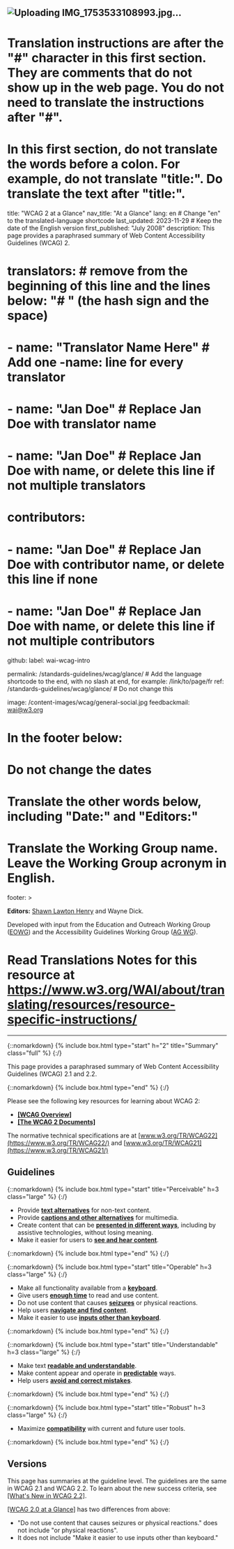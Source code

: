 ![Uploading IMG_1753533108993.jpg…]()
---
# Translation instructions are after the "#" character in this first section. They are comments that do not show up in the web page. You do not need to translate the instructions after "#".
# In this first section, do not translate the words before a colon. For example, do not translate "title:". Do translate the text after "title:".

title: "WCAG 2 at a Glance"
nav_title: "At a Glance"
lang: en  # Change "en" to the translated-language shortcode
last_updated: 2023-11-29  # Keep the date of the English version
first_published: "July 2008"
description: This page provides a paraphrased summary of Web Content Accessibility Guidelines (WCAG) 2.

# translators: # remove from the beginning of this line and the lines below: "# " (the hash sign and the space)
# - name: "Translator Name Here" # Add one -name: line for every translator
# - name: "Jan Doe"   # Replace Jan Doe with translator name
# - name: "Jan Doe"   # Replace Jan Doe with name, or delete this line if not multiple translators
# contributors:
# - name: "Jan Doe"   # Replace Jan Doe with contributor name, or delete this line if none
# - name: "Jan Doe"   # Replace Jan Doe with name, or delete this line if not multiple contributors

github:
  label: wai-wcag-intro

permalink: /standards-guidelines/wcag/glance/ # Add the language shortcode to the end, with no slash at end, for example: /link/to/page/fr
ref: /standards-guidelines/wcag/glance/ # Do not change this

image: /content-images/wcag/general-social.jpg
feedbackmail: wai@w3.org

# In the footer below:
# Do not change the dates
# Translate the other words below, including "Date:" and "Editors:"
# Translate the Working Group name. Leave the Working Group acronym in English.
footer: >
  <p><strong>Editors:</strong> <a href="https://www.w3.org/People/Shawn">Shawn Lawton Henry</a> and Wayne Dick.</p>
  <p>Developed with input from the Education and Outreach Working Group (<a href="https://www.w3.org/WAI/about/groups/eowg/">EOWG</a>) and the Accessibility Guidelines Working Group (<a href="https://www.w3.org/WAI/GL/">AG WG</a>).</p>

# Read Translations Notes for this resource at https://www.w3.org/WAI/about/translating/resources/resource-specific-instructions/
---

{::nomarkdown}
{% include box.html type="start" h="2" title="Summary" class="full" %}
{:/}

This page provides a paraphrased summary of Web Content Accessibility Guidelines (WCAG) 2.1 and 2.2.

{::nomarkdown}
{% include box.html type="end" %}
{:/}

Please see the following key resources for learning about WCAG 2:
-   **[[WCAG Overview]](/standards-guidelines/wcag/)**
-   **[[The WCAG 2 Documents]](/standards-guidelines/wcag/docs/)**

The normative technical specifications are at [www.w3.org/TR/WCAG22](https://www.w3.org/TR/WCAG22/) and [www.w3.org/TR/WCAG21](https://www.w3.org/TR/WCAG21/)

## Guidelines

{::nomarkdown}
{% include box.html type="start" title="Perceivable" h=3 class="large" %}
{:/}

-   Provide **[text alternatives](https://www.w3.org/WAI/WCAG22/quickref/#text-equiv)** for non-text content.
-   Provide [**captions and other alternatives**](https://www.w3.org/WAI/WCAG22/quickref/#media-equiv) for multimedia.
-   Create content that can be **[presented in different ways](https://www.w3.org/WAI/WCAG22/quickref/#content-structure-separation)**, including by assistive technologies, without losing meaning.
-   Make it easier for users to **[see and hear content](https://www.w3.org/WAI/WCAG22/quickref/#visual-audio-contrast)**.

{::nomarkdown}
{% include box.html type="end" %}
{:/}


{::nomarkdown}
{% include box.html type="start" title="Operable" h=3 class="large" %}
{:/}

-   Make all functionality available from a **[keyboard](https://www.w3.org/WAI/WCAG22/quickref/#keyboard-operation)**.
-   Give users **[enough time](https://www.w3.org/WAI/WCAG22/quickref/#time-limits)** to read and use content.
-   Do not use content that causes **[seizures](https://www.w3.org/WAI/WCAG22/quickref/#seizures-and-physical-reactions)** or physical reactions.
-   Help users **[navigate and find content](https://www.w3.org/WAI/WCAG22/quickref/#navigation-mechanisms)**.
-   Make it easier to use **[inputs other than keyboard](https://www.w3.org/WAI/WCAG22/quickref/#input-modalities)**.

{::nomarkdown}
{% include box.html type="end" %}
{:/}

{::nomarkdown}
{% include box.html type="start" title="Understandable" h=3 class="large" %}
{:/}

-   Make text **[readable and understandable](https://www.w3.org/WAI/WCAG22/quickref/#meaning)**.
-   Make content appear and operate in **[predictable](https://www.w3.org/WAI/WCAG22/quickref/#consistent-behavior)** ways.
-   Help users **[avoid and correct mistakes](https://www.w3.org/WAI/WCAG22/quickref/#minimize-error)**.

{::nomarkdown}
{% include box.html type="end" %}
{:/}

{::nomarkdown}
{% include box.html type="start" title="Robust" h=3 class="large" %}
{:/}

-   Maximize **[compatibility](https://www.w3.org/WAI/WCAG22/quickref/#ensure-compat)** with current and future user tools.

{::nomarkdown}
{% include box.html type="end" %}
{:/}

## Versions

This page has summaries at the guideline level. The guidelines are the same in WCAG 2.1 and WCAG 2.2. To learn about the new success criteria, see [[What's New in WCAG 2.2]](/standards-guidelines/wcag/new-in-22/).

[[WCAG 2.0 at a Glance]](/standards-guidelines/wcag/20/glance/) has two differences from above:
* "Do not use content that causes seizures or physical reactions." does not include "or physical reactions".
* It does not include "Make it easier to use inputs other than keyboard."
